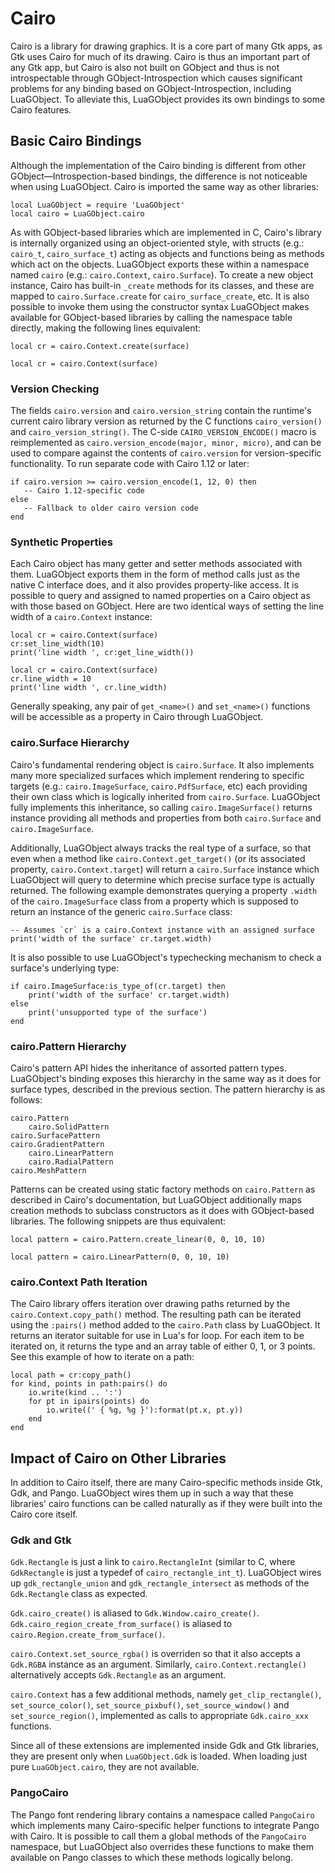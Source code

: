 # Cairo

Cairo is a library for drawing graphics. It is a core part of many Gtk apps,
as Gtk uses Cairo for much of its drawing. Cairo is thus an important part of
any Gtk app, but Cairo is also not built on GObject and thus is not
introspectable through GObject-Introspection which causes significant problems
for any binding based on GObject-Introspection, including LuaGObject. To
alleviate this, LuaGObject provides its own bindings to some Cairo features.

## Basic Cairo Bindings

Although the implementation of the Cairo binding is different from other
GObject—Introspection-based bindings, the difference is not noticeable when
using LuaGObject. Cairo is imported the same way as other libraries:

    local LuaGObject = require 'LuaGObject'
    local cairo = LuaGObject.cairo

As with GObject-based libraries which are implemented in C, Cairo's library is
internally organized using an object-oriented style, with structs
(e.g.: `cairo_t`, `cairo_surface_t`) acting as objects and functions being
as methods which act on the objects. LuaGObject exports these within a namespace
named `cairo` (e.g.: `cairo.Context`, `cairo.Surface`). To create a new object
instance, Cairo has built-in `_create` methods for its classes, and these are
mapped to `cairo.Surface.create` for `cairo_surface_create`, etc. It is also
possible to invoke them using the constructor syntax LuaGObject makes available
for GObject-based libraries by calling the namespace table directly, making
the following lines equivalent:

    local cr = cairo.Context.create(surface)

    local cr = cairo.Context(surface)

### Version Checking

The fields `cairo.version` and `cairo.version_string` contain the runtime's
current cairo library version as returned by the C functions `cairo_version()`
and `cairo_version_string()`. The C-side `CAIRO_VERSION_ENCODE()` macro is
reimplemented as `cairo.version_encode(major, minor, micro)`, and can be used
to compare against the contents of `cairo.version` for version-specific
functionality. To run separate code with Cairo 1.12 or later:

    if cairo.version >= cairo.version_encode(1, 12, 0) then
       -- Cairo 1.12-specific code
    else
       -- Fallback to older cairo version code
    end

### Synthetic Properties

Each Cairo object has many getter and setter methods associated with them.
LuaGObject exports them in the form of method calls just as the native C
interface does, and it also provides property-like access. It is possible to
query and assigned to named properties on a Cairo object as with those based
on GObject. Here are two identical ways of setting the line width of a
`cairo.Context` instance:

    local cr = cairo.Context(surface)
    cr:set_line_width(10)
    print('line width ', cr:get_line_width())

    local cr = cairo.Context(surface)
    cr.line_width = 10
    print('line width ', cr.line_width)

Generally speaking, any pair of `get_<name>()` and `set_<name>()` functions will
be accessible as a property in Cairo through LuaGObject.

### cairo.Surface Hierarchy

Cairo's fundamental rendering object is `cairo.Surface`. It also implements
many more specialized surfaces which implement rendering to specific targets
(e.g.: `cairo.ImageSurface`, `cairo.PdfSurface`, etc) each providing their
own class which is logically inherited from `cairo.Surface`. LuaGObject fully
implements this inheritance, so calling `cairo.ImageSurface()` returns instance
providing all methods and properties from both `cairo.Surface` and
`cairo.ImageSurface`.

Additionally, LuaGObject always tracks the real type of a surface, so that even
when a method like `cairo.Context.get_target()` (or its associated property,
`cairo.Context.target`) will return a `cairo.Surface` instance which LuaGObject
will query to determine which precise surface type is actually returned. The
following example demonstrates querying a property `.width` of the
`cairo.ImageSurface` class from a property which is supposed to return an
instance of the generic `cairo.Surface` class:

    -- Assumes `cr` is a cairo.Context instance with an assigned surface
    print('width of the surface' cr.target.width)

It is also possible to use LuaGObject's typechecking mechanism to check a
surface's underlying type:

    if cairo.ImageSurface:is_type_of(cr.target) then
        print('width of the surface' cr.target.width)
    else
        print('unsupported type of the surface')
    end

### cairo.Pattern Hierarchy

Cairo's pattern API hides the inheritance of assorted pattern types.
LuaGObject's binding exposes this hierarchy in the same way as it does for
surface types, described in the previous section. The pattern hierarchy is as
follows:

    cairo.Pattern
        cairo.SolidPattern
    cairo.SurfacePattern
    cairo.GradientPattern
        cairo.LinearPattern
        cairo.RadialPattern
    cairo.MeshPattern

Patterns can be created using static factory methods on `cairo.Pattern` as
described in Cairo's documentation, but LuaGObject additionally maps creation
methods to subclass constructors as it does with GObject-based libraries. The
following snippets are thus equivalent:

    local pattern = cairo.Pattern.create_linear(0, 0, 10, 10)

    local pattern = cairo.LinearPattern(0, 0, 10, 10)

### cairo.Context Path Iteration

The Cairo library offers iteration over drawing paths returned by the
`cairo.Context.copy_path()` method. The resulting path can be iterated using
the `:pairs()` method added to the `cairo.Path` class by LuaGObject. It returns
an iterator suitable for use in Lua's for loop. For each item to be iterated on,
it returns the type and an array table of either 0, 1, or 3 points. See this
example of how to iterate on a path:

    local path = cr:copy_path()
    for kind, points in path:pairs() do
        io.write(kind .. ':')
        for pt in ipairs(points) do
            io.write((' { %g, %g }'):format(pt.x, pt.y))
        end
    end

## Impact of Cairo on Other Libraries

In addition to Cairo itself, there are many Cairo-specific methods inside Gtk,
Gdk, and Pango. LuaGObject wires them up in such a way that these libraries'
cairo functions can be called naturally as if they were built into the Cairo
core itself.

### Gdk and Gtk

`Gdk.Rectangle` is just a link to `cairo.RectangleInt` (similar to C,
where `GdkRectangle` is just a typedef of `cairo_rectangle_int_t`).
LuaGObject wires up `gdk_rectangle_union` and `gdk_rectangle_intersect` as
methods of the `Gdk.Rectangle` class as expected.

`Gdk.cairo_create()` is aliased to `Gdk.Window.cairo_create()`.
`Gdk.cairo_region_create_from_surface()` is aliased to
`cairo.Region.create_from_surface()`.

`cairo.Context.set_source_rgba()` is overriden so that it also accepts a
`Gdk.RGBA` instance as an argument. Similarly, `cairo.Context.rectangle()`
alternatively accepts `Gdk.Rectangle` as an argument.

`cairo.Context` has a few additional methods, namely `get_clip_rectangle()`,
`set_source_color()`, `set_source_pixbuf()`, `set_source_window()` and
`set_source_region()`, implemented as calls to appropriate `Gdk.cairo_xxx`
functions.

Since all of these extensions are implemented inside Gdk and Gtk libraries,
they are present only when `LuaGObject.Gdk` is loaded. When loading just pure
`LuaGObject.cairo`, they are not available.

### PangoCairo

The Pango font rendering library contains a namespace called `PangoCairo` which
implements many Cairo-specific helper functions to integrate Pango with Cairo.
It is possible to call them a global methods of the `PangoCairo` namespace,
but LuaGObject also overrides these functions to make them available on Pango
classes to which these methods logically belong.
